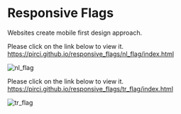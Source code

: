 # Responsive Flags

Websites create mobile first design approach.




Please click on the link below to view it.
https://pirci.github.io/responsive_flags/nl_flag/index.html

![nl_flag](https://user-images.githubusercontent.com/43238947/115158847-86121980-a090-11eb-84f1-8169ff5cbe5f.png)






Please click on the link below to view it.
https://pirci.github.io/responsive_flags/tr_flag/index.html

![tr_flag](https://user-images.githubusercontent.com/43238947/115158861-97f3bc80-a090-11eb-8524-f8113f3e6cb6.png)
